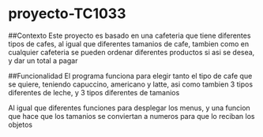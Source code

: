 # proyecto-TC1033

##Contexto
Este proyecto es basado en una cafeteria que tiene diferentes tipos de cafes, al igual que diferentes tamanios de cafe, tambien como en cualquier cafeteria
se pueden ordenar diferentes productos si asi se desea, y dar un total a pagar

##Funcionalidad
El programa funciona para elegir tanto el tipo de cafe que se quiere, teniendo capuccino, americano y latte, asi como tambien 3 tipos diferentes de leche, y 3 tipos 
diferentes de tamanios

Al igual que diferentes funciones para desplegar los menus, y una funcion que hace que los tamanios se conviertan a numeros para que lo reciban los objetos



